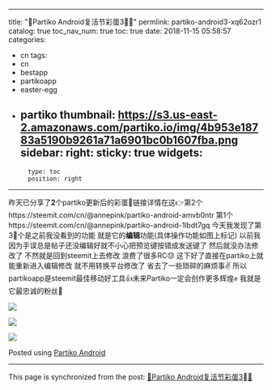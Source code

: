 
---
title: "🎊Partiko Android复活节彩蛋3⃣🎊"
permlink: partiko-android3-xq62ozr1
catalog: true
toc_nav_num: true
toc: true
date: 2018-11-15 05:58:57
categories:
- cn
tags:
- cn
- bestapp
- partikoapp
- easter-egg
- partiko
thumbnail: https://s3.us-east-2.amazonaws.com/partiko.io/img/4b953e18783a5190b9261a71a6901bc0b1607fba.png
sidebar:
    right:
        sticky: true
widgets:
    -
        type: toc
        position: right
---


昨天已分享了**2**个partiko更新后的彩蛋🎊链接详情在这👉第2个https://steemit.com/cn/@annepink/partiko-android-amvb0ntr
第1个https://steemit.com/cn/@annepink/partiko-android-1lbdt7gq
今天我发现了第3⃣个是之前我没看到的功能   就是它的**编辑**功能(具体操作功能如图上标记)
以前我因为手误总是帖子还没编辑好就不小心把预览键按错成发送键了   然后就没办法修改了
不然就是回到steemit上去修改
浪费了很多RC😓
这下好了直接在partiko上就能重新进入编辑修改   就不用转换平台修改了  省去了一些琐碎的麻烦事✌
所以partikoapp是steemit最佳移动好工具👍未来Partiko一定会创作更多辉煌✊
我就是它最忠诚的粉丝🤗





![](https://s3.us-east-2.amazonaws.com/partiko.io/img/4b953e18783a5190b9261a71a6901bc0b1607fba.png)

![](https://s3.us-east-2.amazonaws.com/partiko.io/img/ed0693861f15810f2ce4b1da01a958ef01c5f7b2.png)

![](https://s3.us-east-2.amazonaws.com/partiko.io/img/2a550690390bcc0c09eae318a88307713933bb39.png)

Posted using [Partiko Android](https://steemit.com/@partiko-android)

- - -

This page is synchronized from the post: [🎊Partiko Android复活节彩蛋3⃣🎊](https://steemit.com/@annepink/partiko-android3-xq62ozr1)
